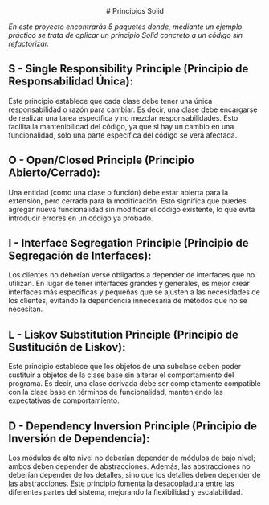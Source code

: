 <div align="center">
# Principios Solid
</div>

_En este proyecto encontrarás 5 paquetes donde, mediante un ejemplo práctico se trata de aplicar un principio Solid concreto a un código sin refactorizar._
## S - Single Responsibility Principle (Principio de Responsabilidad Única): 
Este principio establece que cada clase debe tener una única responsabilidad o razón para cambiar. Es decir, una clase debe encargarse de realizar una tarea específica y no mezclar responsabilidades. Esto facilita la mantenibilidad del código, ya que si hay un cambio en una funcionalidad, solo una parte específica del código se verá afectada.

## O - Open/Closed Principle (Principio Abierto/Cerrado): 
Una entidad (como una clase o función) debe estar abierta para la extensión, pero cerrada para la modificación. Esto significa que puedes agregar nueva funcionalidad sin modificar el código existente, lo que evita introducir errores en un código ya probado.

## I - Interface Segregation Principle (Principio de Segregación de Interfaces): 
Los clientes no deberían verse obligados a depender de interfaces que no utilizan. En lugar de tener interfaces grandes y generales, es mejor crear interfaces más específicas y pequeñas que se ajusten a las necesidades de los clientes, evitando la dependencia innecesaria de métodos que no se necesitan.

## L - Liskov Substitution Principle (Principio de Sustitución de Liskov): 
Este principio establece que los objetos de una subclase deben poder sustituir a objetos de la clase base sin alterar el comportamiento del programa. Es decir, una clase derivada debe ser completamente compatible con la clase base en términos de funcionalidad, manteniendo las expectativas de comportamiento.

## D - Dependency Inversion Principle (Principio de Inversión de Dependencia): 
Los módulos de alto nivel no deberían depender de módulos de bajo nivel; ambos deben depender de abstracciones. Además, las abstracciones no deberían depender de los detalles, sino que los detalles deben depender de las abstracciones. Este principio fomenta la desacopladura entre las diferentes partes del sistema, mejorando la flexibilidad y escalabilidad.
